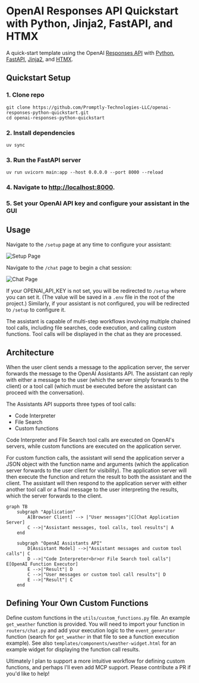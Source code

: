 # OpenAI Responses API Quickstart with Python, Jinja2, FastAPI, and HTMX

A quick-start template using the OpenAI [Responses API](https://platform.openai.com/docs/api-reference/responses) with [Python](https://www.python.org/), [FastAPI](https://fastapi.tiangolo.com/), [Jinja2](https://jinja.palletsprojects.com/en/3.1.x/), and [HTMX](https://htmx.org/).

## Quickstart Setup

### 1. Clone repo

```shell
git clone https://github.com/Promptly-Technologies-LLC/openai-responses-python-quickstart.git
cd openai-responses-python-quickstart
```

### 2. Install dependencies

```shell
uv sync
```

### 3. Run the FastAPI server

```shell
uv run uvicorn main:app --host 0.0.0.0 --port 8000 --reload
```

### 4. Navigate to [http://localhost:8000](http://localhost:8000).

### 5. Set your OpenAI API key and configure your assistant in the GUI

## Usage

Navigate to the `/setup` page at any time to configure your assistant:

![Setup Page](./docs/setup.png)

Navigate to the `/chat` page to begin a chat session:

![Chat Page](./docs/chat.png)

If your OPENAI_API_KEY is not set, you will be redirected to `/setup` where you can set it. (The value will be saved in a `.env` file in the root of the project.) Similarly, if your assistant is not configured, you will be redirected to `/setup` to configure it.

The assistant is capable of multi-step workflows involving multiple chained tool calls, including file searches, code execution, and calling custom functions. Tool calls will be displayed in the chat as they are processed.

## Architecture

When the user client sends a message to the application server, the server forwards the message to the OpenAI Assistants API. The assistant can reply with either a message to the user (which the server simply forwards to the client) or a tool call (which must be executed before the assistant can proceed with the conversation).

The Assistants API supports three types of tool calls:

- Code Interpreter
- File Search
- Custom functions

Code Interpreter and File Search tool calls are executed on OpenAI's servers, while custom functions are executed on the application server.

For custom function calls, the assistant will send the application server a JSON object with the function name and arguments (which the application server forwards to the user client for visibility). The application server will then execute the function and return the result to both the assistant and the client. The assistant will then respond to the application server with either another tool call or a final message to the user interpreting the results, which the server forwards to the client.

```mermaid
graph TB
    subgraph "Application"
        A[Browser Client] --> |"User messages"|C[Chat Application Server]
        C -->|"Assistant messages, tool calls, tool results"| A
    end

    subgraph "OpenAI Assistants API"
        D[Assistant Model] -->|"Assistant messages and custom tool calls"| C
        D -->|"Code Interpreter<br>or File Search tool calls"| E[OpenAI Function Executor]
        E -->|"Result"| D
        C -->|"User messages or custom tool call results"| D
        E -->|"Result"| C
    end
```

## Defining Your Own Custom Functions

Define custom functions in the `utils/custom_functions.py` file. An example `get_weather` function is provided. You will need to import your function in `routers/chat.py` and add your execution logic to the `event_generator` function (search for `get_weather` in that file to see a function execution example). See also `templates/components/weather-widget.html` for an example widget for displaying the function call results.

Ultimately I plan to support a more intuitive workflow for defining custom functions, and perhaps I'll even add MCP support. Please contribute a PR if you'd like to help!

